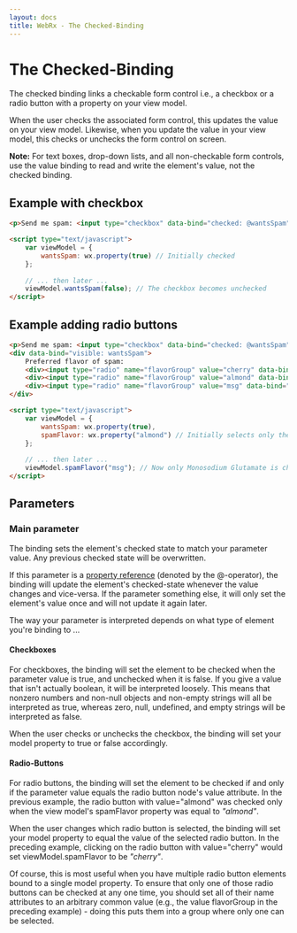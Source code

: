 ```yaml
---
layout: docs
title: WebRx - The Checked-Binding
---
```

# The Checked-Binding

The checked binding links a checkable form control i.e., a checkbox or a radio button with a property on your view model.

When the user checks the associated form control, this updates the value on your view model. 
Likewise, when you update the value in your view model, this checks or unchecks the form control on screen.

**Note:** For text boxes, drop-down lists, and all non-checkable form controls, use the value 
binding to read and write the element's value, not the checked binding.

## Example with checkbox

```html
<p>Send me spam: <input type="checkbox" data-bind="checked: @wantsSpam" /></p>
```
 
```html
<script type="text/javascript">
    var viewModel = {
        wantsSpam: wx.property(true) // Initially checked
    };
 
    // ... then later ...
    viewModel.wantsSpam(false); // The checkbox becomes unchecked
</script>
```

## Example adding radio buttons

```html
<p>Send me spam: <input type="checkbox" data-bind="checked: @wantsSpam" /></p>
<div data-bind="visible: wantsSpam">
    Preferred flavor of spam:
    <div><input type="radio" name="flavorGroup" value="cherry" data-bind="checked: spamFlavor" /> Cherry</div>
    <div><input type="radio" name="flavorGroup" value="almond" data-bind="checked: spamFlavor" /> Almond</div>
    <div><input type="radio" name="flavorGroup" value="msg" data-bind="checked: spamFlavor" /> Monosodium Glutamate</div>
</div>
```
 
```html
<script type="text/javascript">
    var viewModel = {
        wantsSpam: wx.property(true),
        spamFlavor: wx.property("almond") // Initially selects only the Almond radio button
    };
 
    // ... then later ...
    viewModel.spamFlavor("msg"); // Now only Monosodium Glutamate is checked
</script>
```

## Parameters

### Main parameter

The binding sets the element's checked state to match your parameter value. Any previous checked state will be overwritten. 

If this parameter is a [property reference](/docs/observable-properties.html#topic-propref) (denoted by the @-operator),
the binding will update the element's checked-state whenever the value changes and vice-versa.
If the parameter something else, it will only set the element's value once and will not update it again later.

The way your parameter is interpreted depends on what type of element you're binding to ...

#### Checkboxes

For checkboxes, the binding will set the element to be checked when the parameter value is true, 
and unchecked when it is false. If you give a value that isn't actually boolean, it will be interpreted loosely. 
This means that nonzero numbers and non-null objects and non-empty strings will all be interpreted as true, 
whereas zero, null, undefined, and empty strings will be interpreted as false.

When the user checks or unchecks the checkbox, the binding will set your model property to true or false accordingly.

#### Radio-Buttons

For radio buttons, the binding will set the element to be checked if and only if the parameter 
value equals the radio button node's value attribute. In the previous example, the radio button with 
value="almond" was checked only when the view model's spamFlavor property was equal to *"almond"*.

When the user changes which radio button is selected, the binding will set your model property to equal 
the value of the selected radio button. In the preceding example, clicking on the radio button 
with value="cherry" would set viewModel.spamFlavor to be *"cherry"*.

Of course, this is most useful when you have multiple radio button elements bound to a single model property.
To ensure that only one of those radio buttons can be checked at any one time, you should set all of 
their name attributes to an arbitrary common value (e.g., the value flavorGroup in the preceding example) - 
doing this puts them into a group where only one can be selected.
